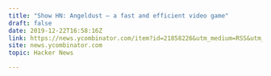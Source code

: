 ```yaml
---
title: "Show HN: Angeldust – a fast and efficient video game"
draft: false
date: 2019-12-22T16:58:16Z
link: https://news.ycombinator.com/item?id=21858226&utm_medium=RSS&utm_source=hune
site: news.ycombinator.com
topic: Hacker News  

---
```

